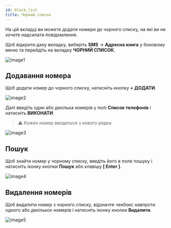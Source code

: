 ```yaml
---
id: black_list
title: Чорний список
---
```


На цій вкладці ви можете додати номери до чорного списку, на які ви не хочете надсилати повідомлення.

Щоб відкрити дану вкладку, виберіть **SMS** → **Адресна книга** у боковому меню та перейдіть на вкладку **ЧОРНИЙ СПИСОК**.

![image1](/img/uk/client_address_book_black_list/image1.png)

## Додавання номера

Щоб додати номер до чорного списку, натисніть кнопку **+ ДОДАТИ**.

![image2](/img/uk/client_address_book_black_list/image2.png)

Далі введіть один або декілька номерів у полі **Список телефонів** і натисніть **ВИКОНАТИ**.

> :warning: Кожен номер вводиться з нового рядка

![image3](/img/uk/client_address_book_black_list/image3.png)

## Пошук

Щоб знайти номер у чорному списку, введіть його в поле пошуку і натисніть іконку кнопки **Пошук** або клавішу **[ Enter ]**.

![image4](/img/uk/client_address_book_black_list/image4.png)

## Видалення номерів

Щоб видалити номер з чорного списку, відзначте чекбокс навпроти одного або декількох номерів і натисніть іконку кнопки **Видалити**.

![image5](/img/uk/client_address_book_black_list/image5.png)
